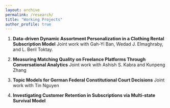 ```yaml
---
layout: archive
permalink: /research/
title: "Working Projects"
author_profile: true
---
```


1. **Data-driven Dynamic Assortment Personalization in a Clothing Rental Subscription Model** Joint work with Gah-Yi Ban, Wedad J. Elmaghraby, and L. Beril Toktay.

2. **Measuring Matching Quality on Freelance Platforms Through Conversational Analytics** Joint work with Ashish S. Kabra and Kunpeng Zhang

3. **Topic Models for German Federal Constitutional Court Decisions** Joint work with Tin Nguyen 

4. **Investigating Customer Retention in Subscriptions via Multi-state Survival Model** 